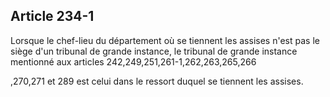 Article 234-1
----
Lorsque le chef-lieu du département où se tiennent les assises n'est pas le
siège d'un tribunal de grande instance, le tribunal de grande instance mentionné
aux articles 242,249,251,261-1,262,263,265,266

,270,271 et 289 est celui dans le ressort duquel se tiennent les assises.
